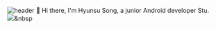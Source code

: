 ![header](https://capsule-render.vercel.app/api?type=slice&color=gradient&text=%20HyunsuSong%20%20&height=200&fontSize=100)
👋 Hi there,
I'm Hyunsu Song, a junior Android developer Stu. <br>
<img src="https://img.shields.io/badge/Firebase-00599C?style=flat-square&logo=C%2B%2B&logoColor=white"/></a>&nbsp 
